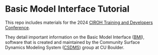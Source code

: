# Basic Model Interface Tutorial

This repo includes materials for the 2024 [CIROH Training and Developers Conference](https://ciroh.ua.edu/devconference/).

They detail important information on the Basic Model Interface ([BMI](https://csdms.colorado.edu/wiki/BMI)), software that is created and maintained by the Community Surface Dynamics Modeling System ([CSDMS](https://csdms.colorado.edu/)) group at CU Boulder. 
